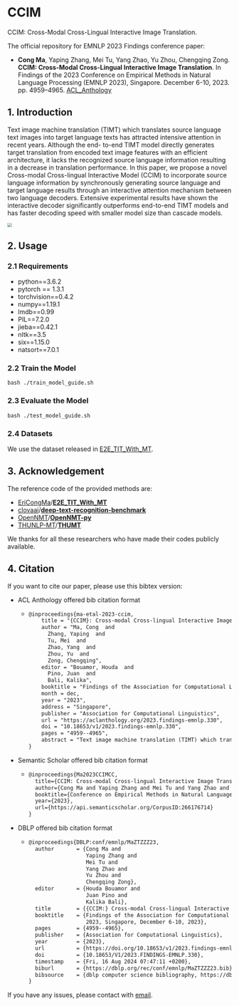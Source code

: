 # CCIM


CCIM: Cross-Modal Cross-Lingual Interactive Image Translation.

The official repository for EMNLP 2023 Findings conference paper: 

- **Cong Ma**, Yaping Zhang, Mei Tu, Yang Zhao, Yu Zhou, Chengqing Zong. **CCIM: Cross-Modal Cross-Lingual Interactive Image Translation**. In Findings of the 2023 Conference on Empirical Methods in Natural Language Processing (EMNLP 2023), Singapore. December 6-10, 2023. pp. 4959–4965. [ACL_Anthology](https://aclanthology.org/2023.findings-emnlp.330/)



## 1. Introduction

Text image machine translation (TIMT) which translates source language text images into target language texts has attracted intensive attention in recent years. Although the end- to-end TIMT model directly generates target translation from encoded text image features with an efficient architecture, it lacks the recognized source language information resulting in a decrease in translation performance. In this paper, we propose a novel Cross-modal Cross-lingual Interactive Model (CCIM) to incorporate source language information by synchronously generating source language and target language results through an interactive attention mechanism between two language decoders. Extensive experimental results have shown the interactive decoder significantly outperforms end-to-end TIMT models and has faster decoding speed with smaller model size than cascade models.



<img src="./Figures/model.jpg" style="zoom:60%;" />



## 2. Usage

### 2.1 Requirements

- python==3.6.2
- pytorch == 1.3.1
- torchvision==0.4.2
- numpy==1.19.1
- lmdb==0.99
- PIL==7.2.0
- jieba==0.42.1
- nltk==3.5
- six==1.15.0
- natsort==7.0.1



### 2.2 Train the Model

```shell
bash ./train_model_guide.sh
```



### 2.3 Evaluate the Model

```shell
bash ./test_model_guide.sh
```



### 2.4 Datasets

We use the dataset released in [E2E_TIT_With_MT](https://github.com/EriCongMa/E2E_TIT_With_MT/tree/main).



## 3. Acknowledgement

The reference code of the provided methods are:

- [EriCongMa](https://github.com/EriCongMa)/[**E2E_TIT_With_MT**](https://github.com/EriCongMa/E2E_TIT_With_MT)
- [clovaai](https://github.com/clovaai)/**[deep-text-recognition-benchmark](https://github.com/clovaai/deep-text-recognition-benchmark)**
- [OpenNMT](https://github.com/OpenNMT)/**[OpenNMT-py](https://github.com/OpenNMT/OpenNMT-py)**
- [THUNLP-MT](https://github.com/THUNLP-MT)/**[THUMT](https://github.com/THUNLP-MT/THUMT)**


We thanks for all these researchers who have made their codes publicly available.



## 4. Citation

If you want to cite our paper, please use this bibtex version:

- ACL Anthology offered bib citation format

  - ```latex
    @inproceedings{ma-etal-2023-ccim,
        title = "{CCIM}: Cross-modal Cross-lingual Interactive Image Translation",
        author = "Ma, Cong  and
          Zhang, Yaping  and
          Tu, Mei  and
          Zhao, Yang  and
          Zhou, Yu  and
          Zong, Chengqing",
        editor = "Bouamor, Houda  and
          Pino, Juan  and
          Bali, Kalika",
        booktitle = "Findings of the Association for Computational Linguistics: EMNLP 2023",
        month = dec,
        year = "2023",
        address = "Singapore",
        publisher = "Association for Computational Linguistics",
        url = "https://aclanthology.org/2023.findings-emnlp.330",
        doi = "10.18653/v1/2023.findings-emnlp.330",
        pages = "4959--4965",
        abstract = "Text image machine translation (TIMT) which translates source language text images into target language texts has attracted intensive attention in recent years. Although the end-to-end TIMT model directly generates target translation from encoded text image features with an efficient architecture, it lacks the recognized source language information resulting in a decrease in translation performance. In this paper, we propose a novel Cross-modal Cross-lingual Interactive Model (CCIM) to incorporate source language information by synchronously generating source language and target language results through an interactive attention mechanism between two language decoders. Extensive experimental results have shown the interactive decoder significantly outperforms end-to-end TIMT models and has faster decoding speed with smaller model size than cascade models.",
    }
    ```

- Semantic Scholar offered bib citation format

  - ```latex
    @inproceedings{Ma2023CCIMCC,
      title={CCIM: Cross-modal Cross-lingual Interactive Image Translation},
      author={Cong Ma and Yaping Zhang and Mei Tu and Yang Zhao and Yu Zhou and Chengqing Zong},
      booktitle={Conference on Empirical Methods in Natural Language Processing},
      year={2023},
      url={https://api.semanticscholar.org/CorpusID:266176714}
    }
    ```

- DBLP offered bib citation format

  - ```latex
    @inproceedings{DBLP:conf/emnlp/MaZTZZZ23,
      author       = {Cong Ma and
                      Yaping Zhang and
                      Mei Tu and
                      Yang Zhao and
                      Yu Zhou and
                      Chengqing Zong},
      editor       = {Houda Bouamor and
                      Juan Pino and
                      Kalika Bali},
      title        = {{CCIM:} Cross-modal Cross-lingual Interactive Image Translation},
      booktitle    = {Findings of the Association for Computational Linguistics: {EMNLP}
                      2023, Singapore, December 6-10, 2023},
      pages        = {4959--4965},
      publisher    = {Association for Computational Linguistics},
      year         = {2023},
      url          = {https://doi.org/10.18653/v1/2023.findings-emnlp.330},
      doi          = {10.18653/V1/2023.FINDINGS-EMNLP.330},
      timestamp    = {Fri, 16 Aug 2024 07:47:11 +0200},
      biburl       = {https://dblp.org/rec/conf/emnlp/MaZTZZZ23.bib},
      bibsource    = {dblp computer science bibliography, https://dblp.org}
    }
    ```



If you have any issues, please contact with [email](macong275262544@outlook.com).
